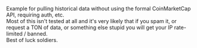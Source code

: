 Example for pulling historical data without using the formal CoinMarketCap API, requiring auth, etc.<br>
Most of this isn't tested at all and it's very likely that if you spam it, or request a TON of data, or something else stupid you will get your IP rate-limited / banned.<br>
Best of luck soldiers.